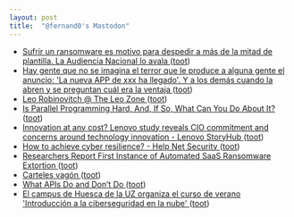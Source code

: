 ```yaml
---
layout: post
title:  "@fernand0's Mastodon"
---
```

*  [Sufrir un ransomware es motivo para despedir a más de la mitad de plantilla. La Audiencia Nacional lo avala  ](https://www.genbeta.com/actualidad/sufrir-ransomware-motivo-para-despedir-a-mitad-plantilla-audiencia-nacional-avala) ([toot](https://mastodon.social/@fernand0/110588868868588303))
*  [Hay gente que no se imagina el terror que le produce a alguna gente el anuncio: &#39;La nueva APP de xxx ha llegado&#39;. Y a los demás cuando la abren y se preguntan cuál era la ventaja ](https://mastodon.social/@fernand0/110588768368772195) ([toot](https://mastodon.social/@fernand0/110588768368772195))
*  [Leo Robinovitch @ The Leo Zone ](https://theleo.zone/posts/hashmap-in-c) ([toot](https://mastodon.social/@fernand0/110588472000528605))
*  [Is Parallel Programming Hard, And, If So, What Can You Do About It? ](https://mirrors.edge.kernel.org/pub/linux/kernel/people/paulmck/perfbook/perfbook.htm) ([toot](https://mastodon.social/@fernand0/110588288087532956))
*  [Innovation at any cost? Lenovo study reveals CIO commitment and concerns around technology innovation - Lenovo StoryHub ](https://news.lenovo.com/pressroom/press-releases/study-reveals-cio-commitment-concerns-technology-innovation) ([toot](https://mastodon.social/@fernand0/110588141333415091))
*  [How to achieve cyber resilience? - Help Net Security ](https://www.helpnetsecurity.com/2023/06/13/cyber-resilience-continuous-approach) ([toot](https://mastodon.social/@fernand0/110587874603751673))
*  [Researchers Report First Instance of Automated SaaS Ransomware Extortion ](https://www.darkreading.com/cloud/researchers-report-first-instance-of-automated-saas-ransomware-extortio) ([toot](https://mastodon.social/@fernand0/110587696443605856))
*  [Carteles vagón ](https://www.flickr.com/photos/fernand0/52952218881) ([toot](https://mastodon.social/@fernand0/110587602348379788))
*  [What APIs Do and Don’t Do ](https://www.tripwire.com/state-of-security/what-apis-do-and-dont-d) ([toot](https://mastodon.social/@fernand0/110587471437185934))
*  [El campus de Huesca de la UZ organiza el curso de verano 'Introducción a la ciberseguridad en la nube' ](http://www.gentedigital.es/huesca/noticia/3582389/el-campus-de-huesca-de-la-uz-organiza-el-curso-de-verano-introduccion-a-la-ciberseguridad-en-la-nube) ([toot](https://mastodon.social/@fernand0/110587164676089169))
